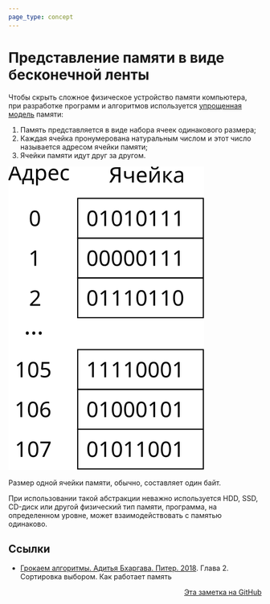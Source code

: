 ```yaml
---
page_type: concept
---
```


# Представление памяти в виде бесконечной ленты

Чтобы скрыть сложное физическое устройство памяти компьютера, при разработке программ и алгоритмов используется [упрощенная модель](20221029234239.md) памяти:

1. Память представляется в виде набора ячеек одинакового размера;
2. Каждая ячейка пронумерована натуральным числом и этот число называется адресом ячейки памяти;
3. Ячейки памяти идут друг за другом.

![](images/memory01.svg)

Размер одной ячейки памяти, обычно, составляет один байт.

При использовании такой абстракции неважно используется HDD, SSD, CD-диск или другой физический тип памяти, программа, на определенном уровне, может взаимодействовать с памятью одинаково.

## Ссылки

- [Грокаем алгоритмы. Адитья Бхаргава. Питер. 2018](BhargavaGrokaemAlgoritmy2018.md). Глава 2. Сортировка выбором. Как работает память



<p v-pre style="text-align: right">
  <a href="https://github.com/Kverde/algorithms/blob/main/source/20221029234220.md">
  Эта заметка на GitHub
  </a>
</p>
